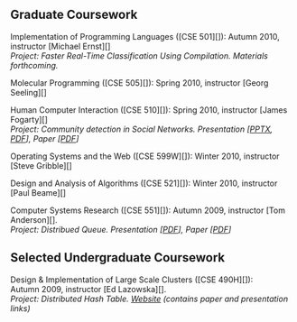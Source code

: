 ## Graduate Coursework

Implementation of Programming Languages ([CSE 501][]): Autumn 2010, instructor [Michael Ernst][]  
_Project: Faster Real-Time Classification Using Compilation. Materials forthcoming._


Molecular Programming ([CSE 505][]): Spring 2010, instructor [Georg Seeling][]

Human Computer Interaction ([CSE 510][]): Spring 2010, instructor [James Fogarty][]  
_Project: Community detection in Social Networks. Presentation \[[PPTX](papers/community_pres.pptx), [PDF](papers/community_pres.pdf)\], Paper \[[PDF](papers/community.pdf)\]_


Operating Systems and the Web ([CSE 599W][]): Winter 2010, instructor [Steve Gribble][]


Design and Analysis of Algorithms ([CSE 521][]): Winter 2010, instructor [Paul Beame][]


Computer Systems Research ([CSE 551][]): Autumn 2009, instructor [Tom Anderson][].  
_Project: Distribued Queue. Presentation \[[PDF](papers/blizzard_pres.pdf)\], Paper \[[PDF](papers/blizzard.pdf)\]_


## Selected Undergraduate Coursework

Design &amp; Implementation of Large Scale Clusters ([CSE 490H][]):  
Autumn 2009, instructor [Ed Lazowska][].  
_Project: Distributed Hash Table. [Website](http://alevy.github.com/donut/) (contains paper and presentation links)_
